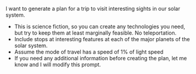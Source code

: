 I want to generate a plan for a trip to visit interesting sights in our solar system.

- This is science fiction, so you can create any technologies you need, but try to keep them at least marginally feasible. No teleportation.
- Include stops at interesting features at each of the major planets of the solar system.
- Assume the mode of travel has a speed of 1% of light speed
- If you need any additional information before creating the plan, let me know and I
  will modify this prompt.
